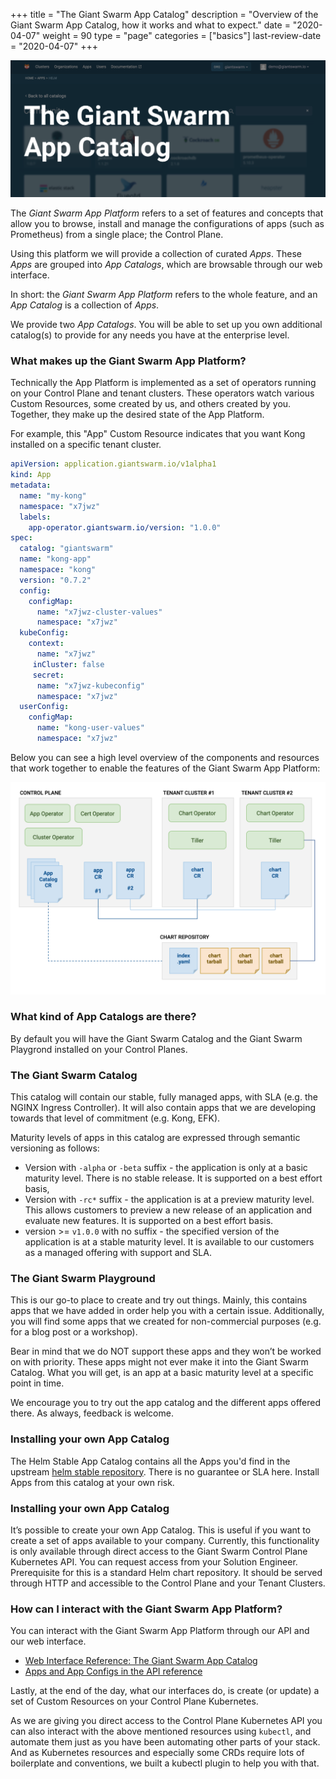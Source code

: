 +++
title = "The Giant Swarm App Catalog"
description = "Overview of the Giant Swarm App Catalog, how it works and what to expect."
date = "2020-04-07"
weight = 90
type = "page"
categories = ["basics"]
last-review-date = "2020-04-07"
+++

![app-catalog-header](app-catalog-header.png)

The _Giant Swarm App Platform_ refers to a set of features and concepts that allow
you to browse, install and manage the configurations of apps (such as Prometheus)
from a single place; the Control Plane.

Using this platform we will provide a collection of curated _Apps_. These _Apps_ are grouped into _App Catalogs_, which are browsable through our web interface.

In short: the _Giant Swarm App Platform_ refers to the whole feature, and an _App Catalog_ is a collection of _Apps_.

We provide two _App Catalogs_. You will be able to set up you own additional catalog(s) to provide for any needs you have at the enterprise level.

### What makes up the Giant Swarm App Platform?

Technically the App Platform is implemented as a set of operators
running on your Control Plane and tenant clusters. These operators watch various
Custom Resources, some created by us, and others created by you. Together, they make up
the desired state of the App Platform.

For example, this "App" Custom Resource indicates that you want Kong installed
on a specific tenant cluster.

```yaml
apiVersion: application.giantswarm.io/v1alpha1
kind: App
metadata:
  name: "my-kong"
  namespace: "x7jwz"
  labels:
    app-operator.giantswarm.io/version: "1.0.0"
spec:
  catalog: "giantswarm"
  name: "kong-app"
  namespace: "kong"
  version: "0.7.2"
  config:
    configMap:
      name: "x7jwz-cluster-values"
      namespace: "x7jwz"
  kubeConfig:
    context:
      name: "x7jwz"
     inCluster: false
     secret:
      name: "x7jwz-kubeconfig"
      namespace: "x7jwz"
  userConfig:
    configMap:
      name: "kong-user-values"
      namespace: "x7jwz"
```

Below you can see a high level overview of the components and resources that work
together to enable the features of the Giant Swarm App Platform:

![app-catalog-overview](app-catalog-overview.png)


### What kind of App Catalogs are there?

By default you will have the Giant Swarm Catalog and the Giant Swarm Playgrond installed
on your Control Planes.

### The Giant Swarm Catalog

This catalog will contain our stable, fully managed apps, with SLA (e.g. the NGINX Ingress Controller). It will also contain apps that we are developing towards that level of commitment (e.g. Kong, EFK).

Maturity levels of apps in this catalog are expressed through semantic versioning as follows:

- Version with `-alpha` or `-beta` suffix - the application is only at a basic maturity level. There is no stable release. It is supported on a best effort basis,
- Version with `-rc*` suffix - the application is at a preview maturity level. This allows customers to preview a new release of an application and evaluate new features. It is supported on a best effort basis.
- version >= `v1.0.0` with no suffix - the specified version of the application is at a stable maturity level. It is available to our customers as a managed offering with support and SLA.


### The Giant Swarm Playground

This is our go-to place to create and try out things. Mainly, this contains apps that we have added in order help you with a certain issue. Additionally, you will find some apps that we created for non-commercial purposes (e.g. for a blog post or a workshop).

Bear in mind that we do NOT support these apps and they won’t be worked on with priority. These apps might not ever make it into the Giant Swarm Catalog. What you will get, is an app at a basic maturity level at a specific point in time.

We encourage you to try out the app catalog and the different apps offered there. As always, feedback is welcome.


### Installing your own App Catalog

The Helm Stable App Catalog contains all the Apps you'd find in the upstream
[helm stable repository](https://github.com/helm/charts/tree/master/stable).
There is no guarantee or SLA here. Install Apps from this
catalog at your own risk.

### Installing your own App Catalog

It’s possible to create your own App Catalog. This is useful if you want to create a set of apps available to your company. Currently, this functionality is only available through direct access to the Giant Swarm Control Plane Kubernetes API. You can request access from your Solution Engineer. Prerequisite for this is a standard Helm chart repository. It should be served through HTTP and accessible to the Control Plane and your Tenant Clusters.

### How can I interact with the Giant Swarm App Platform?

You can interact with the Giant Swarm App Platform through our API and
our web interface.

- [Web Interface Reference: The Giant Swarm App Catalog](/reference/web-interface/app-catalog/)
- [Apps and App Configs in the API reference](https://docs.giantswarm.io/api/#tag/apps)

Lastly, at the end of the day, what our interfaces do, is create (or update)
a set of Custom Resources on your Control Plane Kubernetes.

As we are giving you direct access to the Control Plane Kubernetes API you can also interact with the above mentioned resources using `kubectl`, and automate them just as you have been automating other parts of your stack.
And as Kubernetes resources and especially some CRDs require lots of boilerplate and conventions, we built a kubectl plugin to help you with that.
